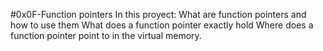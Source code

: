#0x0F-Function pointers
In this proyect:
What are function pointers and how to use them
What does a function pointer exactly hold
Where does a function pointer point to in the virtual memory.